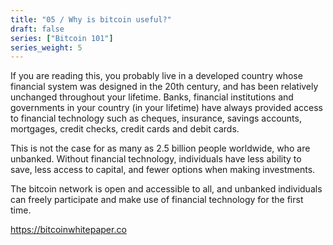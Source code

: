 ```yaml
---
title: "05 / Why is bitcoin useful?"
draft: false
series: ["Bitcoin 101"]
series_weight: 5
---
```

If you are reading this, you probably live in a developed country whose financial system was designed in the 20th century, and has been relatively unchanged throughout your lifetime. Banks, financial institutions and governments in your country (in your lifetime) have always provided access to financial technology such as cheques, insurance, savings accounts, mortgages, credit checks, credit cards and debit cards.

This is not the case for as many as 2.5 billion people worldwide, who are unbanked. Without financial technology, individuals have less ability to save, less access to capital, and fewer options when making investments.

The bitcoin network is open and accessible to all, and unbanked individuals can freely participate and make use of financial technology for the first time.

https://bitcoinwhitepaper.co
